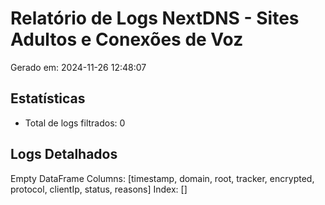 
# Relatório de Logs NextDNS - Sites Adultos e Conexões de Voz

Gerado em: 2024-11-26 12:48:07

## Estatísticas
- Total de logs filtrados: 0

## Logs Detalhados
Empty DataFrame
Columns: [timestamp, domain, root, tracker, encrypted, protocol, clientIp, status, reasons]
Index: []

